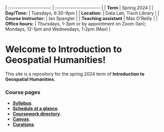 | :--------------------: | :---------------------: |
|        **Term**        |       Spring 2024       |
|     **Day/Time:**      |   Tuesdays, 6:30-9pm    |
|     **Location:**      | Data Lab, Tisch Library |
| **Course Instructor:** |      Ian Spangler       |
| **Teaching assistant** |      Max O'Reilly       |
|   **Office hours:**    | Thursdays, 1-3pm or by appointment on Zoom (Ian); Mondays, 12-1pm and Wednesdays, 1-2pm (Max) |

# Welcome to Introduction to Geospatial Humanities!

This site is a repository for the spring 2024 term of **Introduction to Geospatial Humanities**.

### Course pages

* **[Syllabus](/syllabus/README.md)**.
* **[Schedule at a glance](/syllabus/schedule.md)**.
* **[Coursework directory](/week/README.md)**.
* **[Canvas](https://canvas.tufts.edu/courses/54475)**.
* **[Curations](/curations/README.md)**.